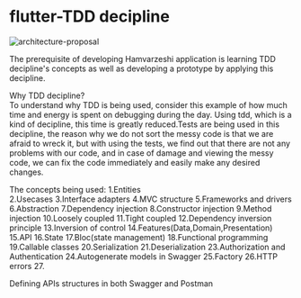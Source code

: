 # flutter-TDD decipline
![architecture-proposal](https://user-images.githubusercontent.com/89376296/132801668-1a24c1ed-cbc2-4cfe-b642-ecf9343f116a.png)

The prerequisite of developing Hamvarzeshi application is learning TDD decipline's concepts as well as developing a prototype by applying this decipline.

Why TDD decipline?<br>
To understand why TDD is being used, consider this example of how much time and energy is spent on debugging during the day. Using tdd, which is a kind of decipline, this time is greatly reduced.Tests are being used in this decipline, the reason why we do not sort the messy code is that we are afraid to wreck it, but with using the tests, we find out that there are not any problems with our code, and in case of damage and viewing the messy code, we can fix the code immediately and easily make any desired changes.

The concepts being used:
1.Entities<br>
2.Usecases
3.Interface adapters
4.MVC structure
5.Frameworks and drivers
6.Abstraction
7.Dependency injection
8.Constructor injection
9.Method injection
10.Loosely coupled
11.Tight coupled
12.Dependency inversion principle
13.Inversion of control
14.Features(Data,Domain,Presentation)
15.API
16.State
17.Bloc(state management)
18.Functional programming
19.Callable classes
20.Serialization
21.Deserialization
23.Authorization and Authentication
24.Autogenerate models in Swagger
25.Factory
26.HTTP errors
27.

Defining APIs structures in both Swagger and Postman
